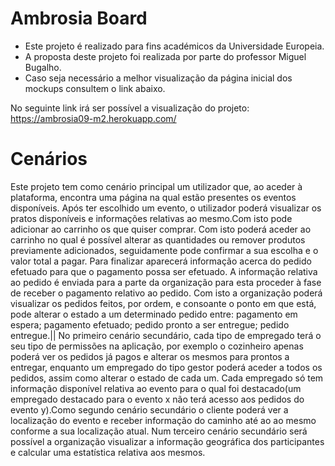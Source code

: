  Ambrosia Board
 ==============
 
* Este projeto é realizado para fins académicos da Universidade Europeia. 
* A proposta deste projeto foi realizada por parte do professor Miguel Bugalho.
* Caso seja necessário a melhor visualização da página inicial dos mockups consultem o link abaixo.

No seguinte link irá ser possível a visualização do projeto:
https://ambrosia09-m2.herokuapp.com/


Cenários
=====================
Este projeto tem como cenário principal um utilizador que, ao aceder à plataforma, encontra uma página na qual estão presentes os eventos disponíveis. Após ter escolhido um evento, o utilizador poderá visualizar os pratos disponíveis e informações relativas ao mesmo.Com isto pode adicionar ao carrinho os que quiser comprar. Com isto poderá aceder ao carrinho no qual é possível alterar as quantidades ou remover produtos previamente adicionados, seguidamente pode confirmar a sua escolha e o valor total a pagar. Para finalizar aparecerá informação acerca do pedido efetuado para que o pagamento possa ser efetuado. A informação relativa ao pedido é enviada para a parte da organização para esta proceder à fase de receber o pagamento relativo ao pedido. Com isto a organização poderá visualizar os pedidos feitos, por ordem, e consoante o ponto em que está, pode alterar o estado a um determinado pedido entre: pagamento em espera; pagamento efetuado; pedido pronto a ser entregue; pedido entregue.|| No primeiro cenário secundário, cada tipo de empregado terá o seu tipo de permissões na aplicação, por exemplo o cozinheiro apenas poderá ver os pedidos já pagos e alterar os mesmos para prontos a entregar, enquanto um empregado do tipo gestor poderá aceder a todos os pedidos, assim como alterar o estado de cada um. Cada empregado só tem informação disponível relativa ao evento para o qual foi destacado(um empregado destacado para o evento x não terá acesso aos pedidos do evento y).Como segundo cenário secundário o cliente poderá ver a localização do evento e receber informação do caminho até ao ao mesmo conforme a sua localização atual. Num terceiro cenário secundário será possível a organização visualizar a informação geográfica dos participantes e calcular uma estatística relativa aos mesmos.






